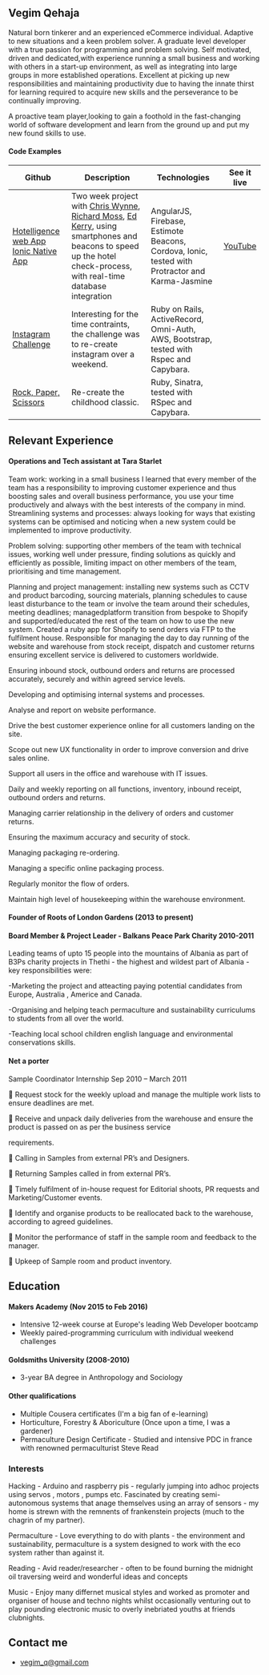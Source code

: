 ## Vegim Qehaja

Natural born tinkerer and an experienced eCommerce individual. Adaptive to new situations and a keen problem solver. A graduate level developer with a true passion for programming and problem solving. Self motivated, driven and dedicated,with experience running a small business and working with others in a start-up environment, as well as integrating into large groups in more established operations. Excellent at picking up new responsibilities and maintaining productivity due to having the innate thirst for learning required to acquire new skills and the perseverance to be continually improving. 

A proactive team player,looking to gain a foothold in the fast-changing world of software development and learn from the ground up and put my new found skills to use.

#### Code Examples

| Github | Description | Technologies | See it live
|-------------|-------------|-------------|-------------|
[Hotelligence web App](https://github.com/ric9176/hotel_check_in) [Ionic Native App](https://github.com/ric9176/Estimote) | Two week project with [Chris Wynne](https://github.com/wynndow), [Richard Moss](https://github.com/ric9176), [Ed Kerry](https://github.com/edwardkerry), using smartphones and beacons to speed up the hotel check-process, with real-time database integration | AngularJS, Firebase, Estimote Beacons, Cordova, Ionic, tested with Protractor and Karma-Jasmine | [YouTube](https://www.youtube.com/watch?v=63FJoC8dxus)
[Instagram Challenge](https://github.com/ric9176/instagram-challenge) | Interesting for the time contraints, the challenge was to re-create instagram over a weekend. | Ruby on Rails, ActiveRecord, Omni-Auth, AWS, Bootstrap, tested with Rspec and Capybara. 
[Rock, Paper, Scissors](https://github.com/ric9176/rps-challenge) | Re-create the childhood classic. | Ruby, Sinatra, tested with RSpec and Capybara. 

## Relevant Experience 

#### Operations and Tech assistant at Tara Starlet


Team work: working in a small business I learned that every member of the team has a responsibility to improving customer experience and thus boosting sales and overall business performance, you use your time productively and always with the best interests of the company in mind. Streamlining systems and processes: always looking for ways that existing systems can be optimised and noticing when a new system could be implemented to improve productivity.

Problem solving: supporting other members of the team with technical issues, working well under pressure, finding solutions as quickly and efficiently as possible, limiting impact on other members of the team, prioritising and time management.

Planning and project management: installing new systems such as CCTV and product barcoding, sourcing materials, planning schedules to cause least disturbance to the team or involve the team around their schedules, meeting deadlines; managedplatform transition from bespoke to Shopify and supported/educated the rest of the team on how to use the new system.
Created a ruby app for Shopify to send orders via FTP to the fulfilment house.
Responsible for managing the day to day running of the website and warehouse from stock receipt, dispatch and customer returns ensuring excellent service is delivered to customers worldwide.

Ensuring inbound stock, outbound orders and returns are processed accurately, securely and within agreed service levels.

Developing and optimising internal systems and processes.

Analyse and report on website performance.

 Drive the best customer experience online for all customers landing on the site.

 Scope out new UX functionality in order to improve conversion and drive sales online.

Support all users in the office and warehouse with IT issues.

 Daily and weekly reporting on all functions, inventory, inbound receipt, outbound orders and returns.

Managing carrier relationship in the delivery of orders and customer returns.

Ensuring the maximum accuracy and security of stock.

Managing packaging re-ordering.

Managing a specific online packaging process.

Regularly monitor the flow of orders.

Maintain high level of housekeeping within the warehouse environment.

#### Founder of Roots of London Gardens (2013 to present)


#### Board Member & Project Leader - Balkans Peace Park Charity 2010-2011

 Leading teams of upto 15 people into the mountains of Albania as part of B3Ps charity projects in Thethi - the highest and wildest part of Albania - key responsibilities were: 
 
 -Marketing the project and atteacting paying potential candidates from Europe, Australia , Americe and Canada.
 
 -Organising and helping teach permaculture and sustainability curriculums to students from all over the world.
 
 -Teaching local school children english language and environmental conservations skills.


#### Net a porter

Sample Coordinator Internship Sep 2010 – March 2011

 Request stock for the weekly upload and manage the multiple work lists to ensure deadlines are met.

 Receive and unpack daily deliveries from the warehouse and ensure the product is passed on as per the business service

requirements.

 Calling in Samples from external PR’s and Designers.

 Returning Samples called in from external PR’s.

 Timely fulfilment of in-house request for Editorial shoots, PR requests and Marketing/Customer events.

 Identify and organise products to be reallocated back to the warehouse, according to agreed guidelines.

 Monitor the performance of staff in the sample room and feedback to the manager.

 Upkeep of Sample room and product inventory.

## Education

#### Makers Academy (Nov 2015 to Feb 2016)

- Intensive 12-week course at Europe's leading Web Developer bootcamp  
- Weekly paired-programming curriculum with individual weekend challenges

#### Goldsmiths University (2008-2010) 

- 3-year BA degree in Anthropology and Sociology

#### Other qualifications

- Multiple Cousera certificates (I'm a big fan of e-learning)
- Horticulture, Forestry & Aboriculture (Once upon a time, I was a gardener)
- Permaculture Design Certificate - Studied and intensive PDC in france with renowned permaculturist Steve Read

### Interests

Hacking - Arduino and raspberry pis - regularly jumping into adhoc projects using servos , motors , pumps etc. Fascinated by creating semi-autonomous systems that anage themselves using an array of sensors - my home is strewn with the remnents of frankenstein projects (much to the chagrin of my partner).

Permaculture - Love everything to do with plants - the environment and sustainability, permaculture is a system designed to work with the eco system rather than against it.

Reading - Avid reader/researcher - often to be found burning the midnight oil traversing weird and wonderful ideas and concepts

Music - Enjoy many differnet musical styles and worked as promoter and organiser of house and techno nights whilst occasionally venturing out to play pounding electronic music to overly inebriated youths at friends clubnights.

## Contact me

- vegim_q@gmail.com
